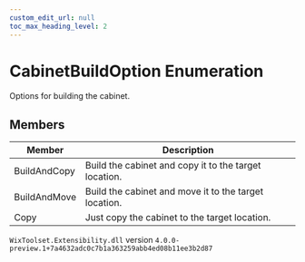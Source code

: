 ```yaml
---
custom_edit_url: null
toc_max_heading_level: 2
---
```

# CabinetBuildOption Enumeration
Options for building the cabinet.
## Members
| Member | Description |
| ------ | ----------- |
| BuildAndCopy | Build the cabinet and copy it to the target location. |
| BuildAndMove | Build the cabinet and move it to the target location. |
| Copy | Just copy the cabinet to the target location. |
`WixToolset.Extensibility.dll` version `4.0.0-preview.1+7a4632adc0c7b1a363259abb4ed08b11ee3b2d87`
